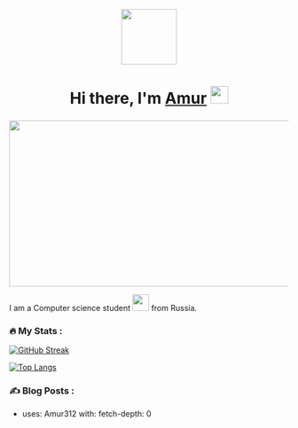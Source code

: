 <div id="header" align="center">
  <img src="https://media.giphy.com/media/M9gbBd9nbDrOTu1Mqx/giphy.gif" width="100"/>
</div>

<h1 align="center">Hi there, I'm <a href="https://vk.com/idamur00" target="_blank">Amur</a> 
<img src="https://github.com/blackcater/blackcater/raw/main/images/Hi.gif" height="32"/></h1>
<h3 align="center"></h3>

<div align="center">
  <img src="https://media.giphy.com/media/dWesBcTLavkZuG35MI/giphy.gif" width="600" height="300"/>
</div>

I am a Computer science student <img src="https://media.giphy.com/media/WUlplcMpOCEmTGBtBW/giphy.gif" width="30"> from Russia.

### :fire: My Stats :

[![GitHub Streak](https://github-readme-streak-stats.herokuapp.com?user=Amur312&theme=dark&locale=ru)](https://git.io/streak-stats)

[![Top Langs](https://github-readme-stats.vercel.app/api/top-langs/?username=Amur312&theme=dark)](https://github.com/anuraghazra/github-readme-stats)

### :writing_hand: Blog Posts :
<!-- BLOG-POST-LIST:START -->

- uses: Amur312
  with:
    fetch-depth: 0
<!-- BLOG-POST-LIST:END -->
